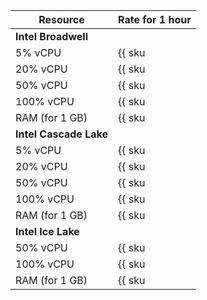 | Resource       | Rate for 1 hour                                 |
|----------------|-------------------------------------------------|
| **Intel Broadwell** |
| 5% vCPU        | {{ sku|USD|mdb.cluster.pg.v1.cpu.c5|string }}   |
| 20% vCPU       | {{ sku|USD|mdb.cluster.pg.v1.cpu.c20|string }}  |
| 50% vCPU       | {{ sku|USD|mdb.cluster.pg.v1.cpu.c50|string }}  |
| 100% vCPU      | {{ sku|USD|mdb.cluster.pg.v1.cpu.c100|string }} |
| RAM (for 1 GB) | {{ sku|USD|mdb.cluster.pg.v1.ram|string }}      |
| **Intel Cascade Lake** |
| 5% vCPU        | {{ sku|USD|mdb.cluster.pg.v2.cpu.c5|string }}   |
| 20% vCPU       | {{ sku|USD|mdb.cluster.pg.v2.cpu.c20|string }}  |
| 50% vCPU       | {{ sku|USD|mdb.cluster.pg.v2.cpu.c50|string }}  |
| 100% vCPU      | {{ sku|USD|mdb.cluster.pg.v2.cpu.c100|string }} |
| RAM (for 1 GB) | {{ sku|USD|mdb.cluster.pg.v2.ram|string }}      |
| **Intel Ice Lake** |
| 50% vCPU       | {{ sku|USD|mdb.cluster.pg.v3.cpu.c50|string }}  |
| 100% vCPU      | {{ sku|USD|mdb.cluster.pg.v3.cpu.c100|string }} |
| RAM (for 1 GB) | {{ sku|USD|mdb.cluster.pg.v3.ram|string }}      |

